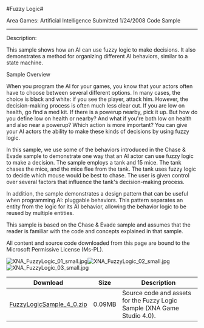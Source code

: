 #Fuzzy Logic#

Area
Games: Artificial Intelligence
Submitted
1/24/2008
Code Sample

---

Description:

This sample shows how an AI can use fuzzy logic to make decisions. It also demonstrates a method for organizing different AI behaviors, similar to a state machine.

Sample Overview

When you program the AI for your games, you know that your actors often have to choose between several different options. In many cases, the choice is black and white: if you see the player, attack him. However, the decision-making process is often much less clear cut. If you are low on health, go find a med kit. If there is a powerup nearby, pick it up. But how do you define low on health or nearby? And what if you're both low on health and also near a powerup? Which action is more important? You can give your AI actors the ability to make these kinds of decisions by using fuzzy logic.

In this sample, we use some of the behaviors introduced in the Chase & Evade sample to demonstrate one way that an AI actor can use fuzzy logic to make a decision. The sample employs a tank and 15 mice. The tank chases the mice, and the mice flee from the tank. The tank uses fuzzy logic to decide which mouse would be best to chase. The user is given control over several factors that influence the tank's decision-making process.

In addition, the sample demonstrates a design pattern that can be useful when programming AI: pluggable behaviors. This pattern separates an entity from the logic for its AI behavior, allowing the behavior logic to be reused by multiple entities.

This sample is based on the Chase & Evade sample and assumes that the reader is familiar with the code and concepts explained in that sample.


All content and source code downloaded from this page are bound to the Microsoft Permissive License (Ms-PL).

![XNA_FuzzyLogic_01_small.jpg](https://github.com/nkast/XNAGameStudio/blob/master/Images/XNA_FuzzyLogic_01_small.jpg)![XNA_FuzzyLogic_02_small.jpg](https://github.com/nkast/XNAGameStudio/blob/master/Images/XNA_FuzzyLogic_02_small.jpg)![XNA_FuzzyLogic_03_small.jpg](https://github.com/nkast/XNAGameStudio/blob/master/Images/XNA_FuzzyLogic_03_small.jpg)
		

Download | Size | Description
---|---|---|
[FuzzyLogicSample_4_0.zip](https://github.com/nkast/XNAGameStudio/blob/master/Samples/FuzzyLogicSample_4_0.zip?raw=true) | 0.09MB | Source code and assets for the Fuzzy Logic Sample (XNA Game Studio 4.0). 